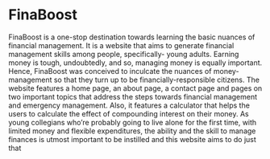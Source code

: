 # FinaBoost
FinaBoost is a one-stop destination towards learning the basic nuances of financial management. It is a website that aims to generate financial management skills among people, specifically- young adults. Earning money is tough, undoubtedly, and so, managing money is equally important. Hence, FinaBoost was conceived to inculcate the nuances of money-management so that they turn up to be financially-responsible citizens. The website features a home page, an about page, a contact page and pages on two important topics that address the steps towards financial management and emergency management. Also, it features a calculator that helps the users to calculate the effect of compounding interest on their money. As young collegians who’re probably going to live alone for the first time, with limited money and flexible expenditures, the ability and the skill to manage finances is utmost important to be instilled and this website aims to do just that
